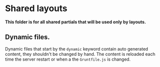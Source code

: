 # Shared layouts

**This folder is for all shared partials that will be used only by layouts.**

## Dynamic files.
Dynamic files that start by the `dynamic` keyword contain auto generated content, they shouldn't be changed by hand.
The content is reloaded each time the server restart or when a the `Gruntfile.js` is changed.